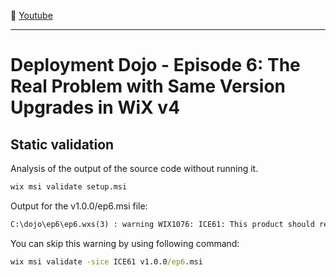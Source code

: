 :movie_camera: [Youtube](https://www.youtube.com/watch?v=vqiEVfeDjpw)

<hr/>

# Deployment Dojo - Episode 6: The Real Problem with Same Version Upgrades in WiX v4

## Static validation

Analysis of the output of the source code without running it.

```cmd
wix msi validate setup.msi
```
Output for the v1.0.0/ep6.msi file:
```cmd
C:\dojo\ep6\ep6.wxs(3) : warning WIX1076: ICE61: This product should remove only older versions of itself. The Maximum version is not less than the current product. (1.0.0 1.0.0)
```

You can skip this warning by using following command:

```cmd
wix msi validate -sice ICE61 v1.0.0/ep6.msi
```